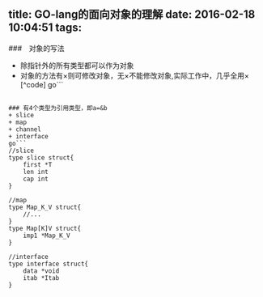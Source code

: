 title: GO-lang的面向对象的理解
date: 2016-02-18 10:04:51
tags:
---

###　对象的写法
* 除指针外的所有类型都可以作为对象
* 对象的方法有×则可修改对象，无×不能修改对象,实际工作中，几乎全用×
[^code]
go```

```

### 有4个类型为引用类型，即a=&b
+ slice
+ map 
+ channel
+ interface 
go```
//slice
type slice struct{
    first *T
    len int
    cap int
}

//map
type Map_K_V struct{
    //...
}
type Map[K]V struct{
    imp1 *Map_K_V
}

//interface
type interface struct{
    data *void
    itab *Itab
}
```

